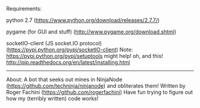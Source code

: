 Requirements:

python 2.7 (https://www.python.org/download/releases/2.7.7/)

pygame (for GUI and stuff) (http://www.pygame.org/download.shtml)

socketIO-client (JS socket.IO protocol) (https://pypi.python.org/pypi/socketIO-client)
	Note: https://pypi.python.org/pypi/setuptools might help!
		oh, and this! http://pip.readthedocs.org/en/latest/installing.html

----------------------------------------------------------------------------------------------------
About:
A bot that seeks out mines in NinjaNode (https://github.com/techninja/ninjanode) and obliterates them!
Written by Roger Fachini (https://github.com/rogerfachini) Have fun trying to figure out how my 
(terribly written) code works!




